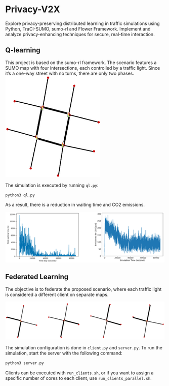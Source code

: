 # Privacy-V2X
Explore privacy-preserving distributed learning in traffic simulations using Python, TraCI-SUMO, sumo-rl and Flower Framework. Implement and analyze privacy-enhancing techniques for secure, real-time interaction.

## Q-learning

This project is based on the sumo-rl framework. The scenario features a SUMO map with four intersections, each controlled by a traffic light. Since it’s a one-way street with no turns, there are only two phases.
<img src="images/map.png" alt="Map" width="300"/>

The simulation is executed by running `ql.py`:

```bash
python3 ql.py
```

As a result, there is a reduction in waiting time and CO2 emissions.

![RL Graphs](images/RL_graphs.png)

## Federated Learning

The objective is to federate the proposed scenario, where each traffic light is considered a different client on separate maps.

![Clients](images/clients.png)

The simulation configuration is done in `client.py` and `server.py`. To run the simulation, start the server with the following command:

```bash
python3 server.py
```

Clients can be executed with `run_clients.sh`, or if you want to assign a specific number of cores to each client, use `run_clients_parallel.sh`.

